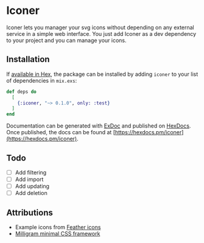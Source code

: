 # Iconer

Iconer lets you manager your svg icons without depending on any external service in a simple web interface.
You just add Iconer as a dev dependency to your project and you can manage your icons.

## Installation

If [available in Hex](https://hex.pm/docs/publish), the package can be installed
by adding `iconer` to your list of dependencies in `mix.exs`:

```elixir
def deps do
  [
    {:iconer, "~> 0.1.0", only: :test}
  ]
end
```

Documentation can be generated with [ExDoc](https://github.com/elixir-lang/ex_doc)
and published on [HexDocs](https://hexdocs.pm). Once published, the docs can
be found at [https://hexdocs.pm/iconer](https://hexdocs.pm/iconer).

## Todo

- [ ] Add filtering
- [ ] Add import
- [ ] Add updating
- [ ] Add deletion

## Attributions

- Example icons from [Feather icons](https://github.com/feathericons/feather)
- [Milligram minimal CSS framework](https://milligram.io/)
